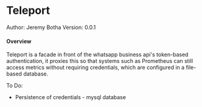 # Teleport

Author: Jeremy Botha
Version: 0.0.1

#### Overview

Teleport is a facade in front of the whatsapp business api's token-based authentication, it proxies this so that systems such as Prometheus can still access metrics without requiring credentials, which are configured in a file-based database.

To Do:

* Persistence of credentials - mysql database
